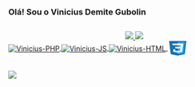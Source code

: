 ### Olá! Sou o Vinicius Demite Gubolin

##

<div align="center">
  <a href="https://github.com/viniciusdemite">
  <img height="180em" src="https://github-readme-stats.vercel.app/api?username=viniciusdemite&show_icons=true&theme=dracula&include_all_commits=true&count_private=true"/>
  <img height="180em" src="https://github-readme-stats.vercel.app/api/top-langs/?username=viniciusdemite&layout=compact&langs_count=7&theme=dracula"/>
</div>
  
  <div>
     <img align="center" alt="Vinicius-PHP" height="50" width="60" src="https://cdn.jsdelivr.net/gh/devicons/devicon/icons/php/php-original.svg" />
     <img align="center" alt="Vinicius-JS" height="30" width="40" src="https://cdn.jsdelivr.net/gh/devicons/devicon/icons/javascript/javascript-original.svg" />
     <img align="center" alt="Vinicius-HTML" height="30" width="40" src="https://cdn.jsdelivr.net/gh/devicons/devicon/icons/html5/html5-original.svg" />
     <img align="center" alt="Vinicius-CSS" height="30" width="40" src="https://raw.githubusercontent.com/devicons/devicon/master/icons/css3/css3-original.svg">
  </div>
  
  ##
  
  <div>
    <a href="https://www.linkedin.com/in/vinicius-demite-5a74491b1/" target="_blank">
      <img src="https://img.shields.io/badge/LinkedIn-0077B5?style=for-the-badge&logo=linkedin&logoColor=white" />
    </a>
  </div>
